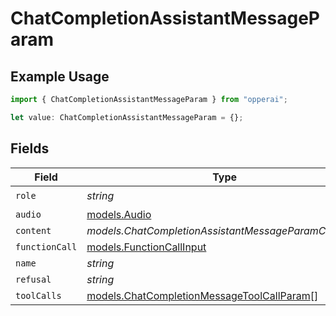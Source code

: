 # ChatCompletionAssistantMessageParam

## Example Usage

```typescript
import { ChatCompletionAssistantMessageParam } from "opperai";

let value: ChatCompletionAssistantMessageParam = {};
```

## Fields

| Field                                                                                          | Type                                                                                           | Required                                                                                       | Description                                                                                    |
| ---------------------------------------------------------------------------------------------- | ---------------------------------------------------------------------------------------------- | ---------------------------------------------------------------------------------------------- | ---------------------------------------------------------------------------------------------- |
| `role`                                                                                         | *string*                                                                                       | :heavy_check_mark:                                                                             | N/A                                                                                            |
| `audio`                                                                                        | [models.Audio](../models/audio.md)                                                             | :heavy_minus_sign:                                                                             | N/A                                                                                            |
| `content`                                                                                      | *models.ChatCompletionAssistantMessageParamContent2*                                           | :heavy_minus_sign:                                                                             | N/A                                                                                            |
| `functionCall`                                                                                 | [models.FunctionCallInput](../models/functioncallinput.md)                                     | :heavy_minus_sign:                                                                             | N/A                                                                                            |
| `name`                                                                                         | *string*                                                                                       | :heavy_minus_sign:                                                                             | N/A                                                                                            |
| `refusal`                                                                                      | *string*                                                                                       | :heavy_minus_sign:                                                                             | N/A                                                                                            |
| `toolCalls`                                                                                    | [models.ChatCompletionMessageToolCallParam](../models/chatcompletionmessagetoolcallparam.md)[] | :heavy_minus_sign:                                                                             | N/A                                                                                            |